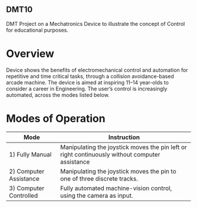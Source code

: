 ## DMT10
DMT Project on a Mechatronics Device to illustrate the concept of Control for educational purposes. 

# Overview
Device shows the benefits of electromechanical control and automation for repetitive and time critical tasks, through a collision avoidance-based arcade machine. The device is aimed at
inspiring 11–14 year-olds to consider a career in Engineering. The user’s control is increasingly automated, across the modes listed below.

# Modes of Operation

| Mode | Instruction |
|---------|---------|
|1) Fully Manual | Manipulating the joystick moves the pin left or right continuously without computer assistance|
|2) Computer Assistance | Manipulating the joystick moves the pin to one of three discrete tracks.|
|3) Computer Controlled | Fully automated machine-vision control, using the camera as input.|

